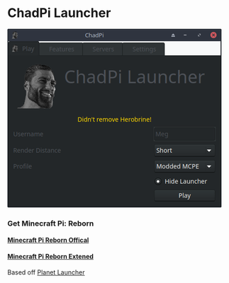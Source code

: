 # ChadPi Launcher
![Screenshot of ChadPi](https://raw.githubusercontent.com/PythonScratcher/ChadPi/main/screenshot.png)
### Get Minecraft Pi: Reborn
#### [Minecraft Pi Reborn Offical](https://jenkins.thebrokenrail.com/job/minecraft-pi-reborn/job/master/)
#### [Minecraft Pi Reborn Extened](https://github.com/NoozSBC/mcpi-reborn-extended/releases/latest)

Based off [Planet Launcher](https://github.com/Red-exe-Engineer/Planet)
